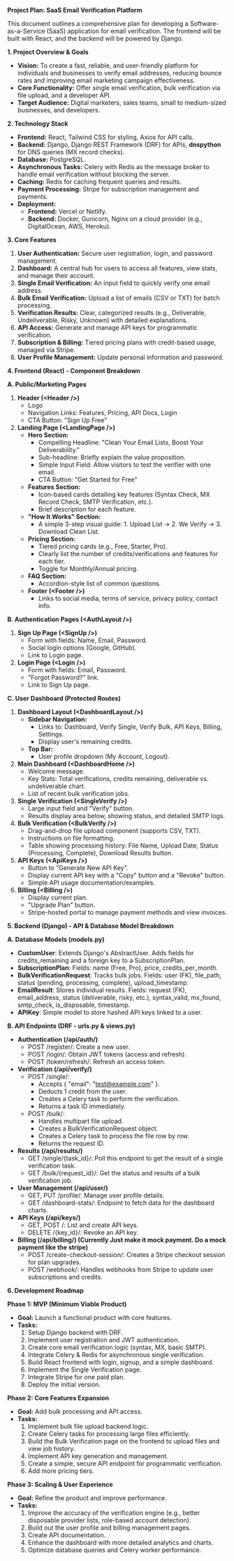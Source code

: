 **Project Plan: SaaS Email Verification Platform**

This document outlines a comprehensive plan for developing a Software-as-a-Service (SaaS) application for email verification. The frontend will be built with React, and the backend will be powered by Django.

**1\. Project Overview & Goals**

- **Vision:** To create a fast, reliable, and user-friendly platform for individuals and businesses to verify email addresses, reducing bounce rates and improving email marketing campaign effectiveness.
- **Core Functionality:** Offer single email verification, bulk verification via file upload, and a developer API.
- **Target Audience:** Digital marketers, sales teams, small to medium-sized businesses, and developers.

**2\. Technology Stack**

- **Frontend:** React, Tailwind CSS for styling, Axios for API calls.
- **Backend:** Django, Django REST Framework (DRF) for APIs, **dnspython** for DNS queries (MX record checks).
- **Database:** PostgreSQL.
- **Asynchronous Tasks:** Celery with Redis as the message broker to handle email verification without blocking the server.
- **Caching:** Redis for caching frequent queries and results.
- **Payment Processing:** Stripe for subscription management and payments.
- **Deployment:**
  - **Frontend:** Vercel or Netlify.
  - **Backend:** Docker, Gunicorn, Nginx on a cloud provider (e.g., DigitalOcean, AWS, Heroku).

**3\. Core Features**

1. **User Authentication:** Secure user registration, login, and password management.
2. **Dashboard:** A central hub for users to access all features, view stats, and manage their account.
3. **Single Email Verification:** An input field to quickly verify one email address.
4. **Bulk Email Verification:** Upload a list of emails (CSV or TXT) for batch processing.
5. **Verification Results:** Clear, categorized results (e.g., Deliverable, Undeliverable, Risky, Unknown) with detailed explanations.
6. **API Access:** Generate and manage API keys for programmatic verification.
7. **Subscription & Billing:** Tiered pricing plans with credit-based usage, managed via Stripe.
8. **User Profile Management:** Update personal information and password.

**4\. Frontend (React) - Component Breakdown**

**A. Public/Marketing Pages**

1. **Header (&lt;Header /&gt;)**
    - Logo
    - Navigation Links: Features, Pricing, API Docs, Login
    - CTA Button: "Sign Up Free"
2. **Landing Page (&lt;LandingPage /&gt;)**
    - **Hero Section:**
        - Compelling Headline: "Clean Your Email Lists, Boost Your Deliverability."
        - Sub-headline: Briefly explain the value proposition.
        - Simple Input Field: Allow visitors to test the verifier with one email.
        - CTA Button: "Get Started for Free"
    - **Features Section:**
        - Icon-based cards detailing key features (Syntax Check, MX Record Check, SMTP Verification, etc.).
        - Brief description for each feature.
    - **"How It Works" Section:**
        - A simple 3-step visual guide: 1. Upload List -> 2. We Verify -> 3. Download Clean List.
    - **Pricing Section:**
        - Tiered pricing cards (e.g., Free, Starter, Pro).
        - Clearly list the number of credits/verifications and features for each tier.
        - Toggle for Monthly/Annual pricing.
    - **FAQ Section:**
        - Accordion-style list of common questions.
    - **Footer (&lt;Footer /&gt;)**
        - Links to social media, terms of service, privacy policy, contact info.

**B. Authentication Pages (&lt;AuthLayout /&gt;)**

1. **Sign Up Page (&lt;SignUp /&gt;)**
    - Form with fields: Name, Email, Password.
    - Social login options (Google, GitHub).
    - Link to Login page.
2. **Login Page (&lt;Login /&gt;)**
    - Form with fields: Email, Password.
    - "Forgot Password?" link.
    - Link to Sign Up page.

**C. User Dashboard (Protected Routes)**

1. **Dashboard Layout (&lt;DashboardLayout /&gt;)**
    - **Sidebar Navigation:**
        - Links to: Dashboard, Verify Single, Verify Bulk, API Keys, Billing, Settings.
        - Display user's remaining credits.
    - **Top Bar:**
        - User profile dropdown (My Account, Logout).
2. **Main Dashboard (&lt;DashboardHome /&gt;)**
    - Welcome message.
    - Key Stats: Total verifications, credits remaining, deliverable vs. undeliverable chart.
    - List of recent bulk verification jobs.
3. **Single Verification (&lt;SingleVerify /&gt;)**
    - Large input field and "Verify" button.
    - Results display area below, showing status, and detailed SMTP logs.
4. **Bulk Verification (&lt;BulkVerify /&gt;)**
    - Drag-and-drop file upload component (supports CSV, TXT).
    - Instructions on file formatting.
    - Table showing processing history: File Name, Upload Date, Status (Processing, Complete), Download Results button.
5. **API Keys (&lt;ApiKeys /&gt;)**
    - Button to "Generate New API Key".
    - Display current API key with a "Copy" button and a "Revoke" button.
    - Simple API usage documentation/examples.
6. **Billing (&lt;Billing /&gt;)**
    - Display current plan.
    - "Upgrade Plan" button.
    - Stripe-hosted portal to manage payment methods and view invoices.

**5\. Backend (Django) - API & Database Model Breakdown**

**A. Database Models (models.py)**

- **CustomUser**: Extends Django's AbstractUser. Adds fields for credits_remaining and a foreign key to a SubscriptionPlan.
- **SubscriptionPlan**: Fields: name (Free, Pro), price, credits_per_month.
- **BulkVerificationRequest**: Tracks bulk jobs. Fields: user (FK), file_path, status (pending, processing, complete), upload_timestamp.
- **EmailResult**: Stores individual results. Fields: request (FK), email_address, status (deliverable, risky, etc.), syntax_valid, mx_found, smtp_check, is_disposable, timestamp.
- **APIKey**: Simple model to store hashed API keys linked to a user.

**B. API Endpoints (DRF - urls.py & views.py)**

- **Authentication (/api/auth/)**
  - POST /register/: Create a new user.
  - POST /login/: Obtain JWT tokens (access and refresh).
  - POST /token/refresh/: Refresh an access token.
- **Verification (/api/verify/)**
  - POST /single/:
    - Accepts { "email": "<test@example.com>" }.
    - Deducts 1 credit from the user.
    - Creates a Celery task to perform the verification.
    - Returns a task ID immediately.
  - POST /bulk/:
    - Handles multipart file upload.
    - Creates a BulkVerificationRequest object.
    - Creates a Celery task to process the file row by row.
    - Returns the request ID.
- **Results (/api/results/)**
  - GET /single/{task_id}/: Poll this endpoint to get the result of a single verification task.
  - GET /bulk/{request_id}/: Get the status and results of a bulk verification job.
- **User Management (/api/user/)**
  - GET, PUT /profile/: Manage user profile details.
  - GET /dashboard-stats/: Endpoint to fetch data for the dashboard charts.
- **API Keys (/api/keys/)**
  - GET, POST /: List and create API keys.
  - DELETE /{key_id}/: Revoke an API key.
- **Billing (/api/billing/) (Currently Just make it mock payment. Do a mock payment like the stripe)**
  - POST /create-checkout-session/: Creates a Stripe checkout session for plan upgrades.
  - POST /webhook/: Handles webhooks from Stripe to update user subscriptions and credits.

**6\. Development Roadmap**

**Phase 1: MVP (Minimum Viable Product)**

- **Goal:** Launch a functional product with core features.
- **Tasks:**
    1. Setup Django backend with DRF.
    2. Implement user registration and JWT authentication.
    3. Create core email verification logic (syntax, MX, basic SMTP).
    4. Integrate Celery & Redis for asynchronous single verification.
    5. Build React frontend with login, signup, and a simple dashboard.
    6. Implement the Single Verification page.
    7. Integrate Stripe for one paid plan.
    8. Deploy the initial version.

**Phase 2: Core Features Expansion**

- **Goal:** Add bulk processing and API access.
- **Tasks:**
    1. Implement bulk file upload backend logic.
    2. Create Celery tasks for processing large files efficiently.
    3. Build the Bulk Verification page on the frontend to upload files and view job history.
    4. Implement API key generation and management.
    5. Create a simple, secure API endpoint for programmatic verification.
    6. Add more pricing tiers.

**Phase 3: Scaling & User Experience**

- **Goal:** Refine the product and improve performance.
- **Tasks:**
    1. Improve the accuracy of the verification engine (e.g., better disposable provider lists, role-based account detection).
    2. Build out the user profile and billing management pages.
    3. Create API documentation.
    4. Enhance the dashboard with more detailed analytics and charts.
    5. Optimize database queries and Celery worker performance.